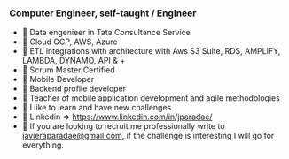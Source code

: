 ### Computer Engineer, self-taught / Engineer

- 🔭 Data engenieer in Tata Consultance Service
-  🔭 Cloud GCP, AWS, Azure
- 🔭 ETL integrations with architecture with Aws S3 Suite, RDS, AMPLIFY, LAMBDA, DYNAMO, API & +
- 🔭 Scrum Master Certified
- 🔭 Mobile Developer
- 🔭 Backend profile developer
- 🌱 Teacher of mobile application development and agile methodologies
- 🌱 I like to learn and have new challenges
- 🌱 Linkedin => https://www.linkedin.com/in/jparadae/
- 🔭 If you are looking to recruit me professionally write to javieraparadae@gmail.com, if the challenge is interesting I will go for everything.
